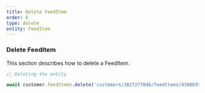 ```yaml
---
title: Delete FeedItem
order: 6
type: delete
entity: FeedItem
---
```


### Delete FeedItem

This section describes how to delete a FeedItem.

```javascript
// Deleting the entity

await customer.feedItems.delete('customers/3827277046/feedItems/43009393~9779152283')
```
